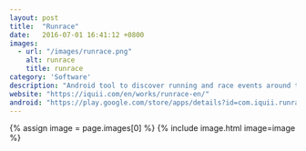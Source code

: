 ```yaml
---
layout: post
title:  "Runrace"
date:   2016-07-01 16:41:12 +0800
images:
  - url: "/images/runrace.png"
    alt: runrace
    title: runrace
category: 'Software'
description: "Android tool to discover running and race events around the world"
website: "https://iquii.com/en/works/runrace-en/"
android: "https://play.google.com/store/apps/details?id=com.iquii.runrace&hl=en"
---
```


{% assign image = page.images[0] %} 
{% include image.html image=image %}

<!-- Post body begin, and first image not in excerpt
{% assign image = page.images[0] %}  first element of the array is zero
{% include image.html image=image %} -->
